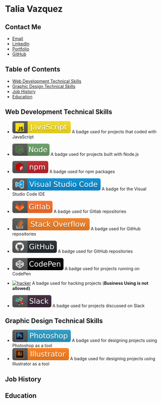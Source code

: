 # Talia Vazquez
## Contact Me
* [Email](mailto:vazqueztalia@outlook.com)
* [LinkedIn](https://www.linkedin.com/in/talia-vazquez-1768461a9)
* [Portfolio](https://taliavazquez.github.io/portfolio/)
* [GitHub](https://github.com/taliavazquez)

## Table of Contents
* [Web Development Technical Skills](#installation)
* [Graphic Design Technical Skills](#installation)
* [Job History](#usage)
* [Education](#credits)

## Web Development Technical Skills
- [![javascript](./src/javascript.svg)](https://aleen42.github.io/badges/src/javascript.svg) A badge used for projects that coded with JavaScript
- [![node](./src/node.svg)](https://aleen42.github.io/badges/src/node.svg) A badge used for projects built with Node.js
- [![npm](./src/npm.svg)](https://aleen42.github.io/badges/src/npm.svg) A badge used for npm packages
- [![visual_studio_code](./src/visual_studio_code.svg)](https://aleen42.github.io/badges/src/visual_studio_code.svg) A badge for the Visual Studio Code IDE
- [![gitlab](./src/gitlab.svg)](https://aleen42.github.io/badges/src/gitlab.svg) A badge used for Gitlab repositories
- [![stackoverflow](./src/stackoverflow.svg)](https://aleen42.github.io/badges/src/stackoverflow.svg) A badge used for GitHub repositories

- [![github](./src/github.svg)](https://aleen42.github.io/badges/src/github.svg) A badge used for GitHub repositories
- [![codepen](./src/codepen.svg)](https://aleen42.github.io/badges/src/codepen.svg) A badge used for projects running on CodePen
- [![hacker](./src/hacker.svg)](https://aleen42.github.io/badges/src/hacker.svg) A badge used for hacking projects (**Business Using is not allowed)**
- [![slack](./src/slack.svg)](https://aleen42.github.io/badges/src/slack.svg) A badge used for projects discussed on Slack
## Graphic Design Technical Skills
- [![photoshop](./src/photoshop.svg)](https://aleen42.github.io/badges/src/photoshop.svg) A badge used for designing projects using Photoshop as a tool
- [![illustrator](./src/illustrator.svg)](https://aleen42.github.io/badges/src/illustrator.svg) A badge used for designing projects using Illustrator as a tool

## Job History

## Education




